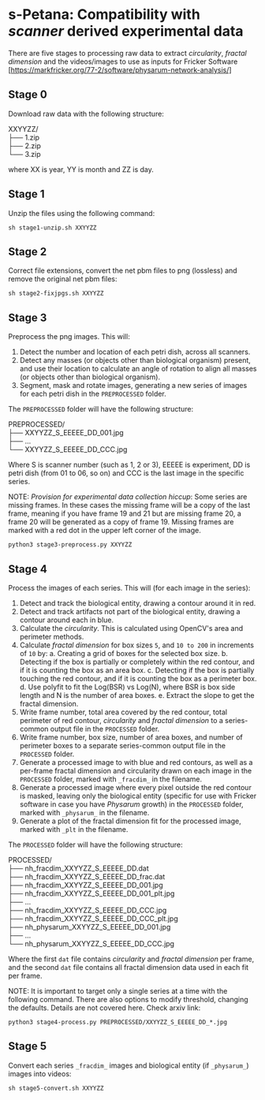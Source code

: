# s-Petana: Compatibility with _scanner_ derived experimental data 

There are five stages to processing raw data to extract _circularity_, _fractal dimension_ and the videos/images to use as inputs for Fricker Software [https://markfricker.org/77-2/software/physarum-network-analysis/]

## Stage 0

Download raw data with the following structure:

XXYYZZ/  
├── 1.zip  
├── 2.zip  
└── 3.zip  

where XX is year, YY is month and ZZ is day.

## Stage 1

Unzip the files using the following command:

```console
sh stage1-unzip.sh XXYYZZ
```

## Stage 2

Correct file extensions, convert the net pbm files to png (lossless) and remove the original net pbm files:

```console
sh stage2-fixjpgs.sh XXYYZZ
```

## Stage 3

Preprocess the png images. This will:

1. Detect the number and location of each petri dish, across all scanners.
2. Detect any masses (or objects other than biological organism) present, and use their location to calculate an angle of rotation to align all masses (or objects other than biological organism).
3. Segment, mask and rotate images, generating a new series of images for each petri dish in the `PREPROCESSED` folder.

The `PREPROCESSED` folder will have the following structure:

PREPROCESSED/  
├── XXYYZZ\_S\_EEEEE\_DD\_001.jpg  
├── ...  
└── XXYYZZ\_S\_EEEEE\_DD\_CCC.jpg  

Where S is scanner number (such as 1, 2 or 3), EEEEE is experiment, DD is petri dish (from 01 to 06, so on) and CCC is the last image in the specific series.

NOTE: _Provision for experimental data collection hiccup_: Some series are missing frames. In these cases the missing frame will be a copy of the last frame, meaning if you have frame 19 and 21 but are missing frame 20, a frame 20 will be generated as a copy of frame 19. Missing frames are marked with a red dot in the upper left corner of the image.

```console
python3 stage3-preprocess.py XXYYZZ
```

## Stage 4

Process the images of each series. This will (for each image in the series):

1. Detect and track the biological entity, drawing a contour around it in red.
2. Detect and track artifacts not part of the biological entity, drawing a contour around each in blue.
3. Calculate the _circularity_. This is calculated using OpenCV's area and perimeter methods.
4. Calculate _fractal dimension_ for box sizes `5`, and `10 to 200` in increments of `10` by:
  a. Creating a grid of boxes for the selected box size.
  b. Detecting if the box is partially or completely within the red contour, and if it is counting the box as an area box.
  c. Detecting if the box is partially touching the red contour, and if it is counting the box as a perimeter box.
  d. Use polyfit to fit the Log(BSR) vs Log(N), where BSR is box side length and N is the number of area boxes.
  e. Extract the slope to get the fractal dimension.
5. Write frame number, total area covered by the red contour, total perimeter of red contour, _circularity_ and _fractal dimension_ to a series-common output file in the `PROCESSED` folder.
6. Write frame number, box size, number of area boxes, and number of perimeter boxes to a separate series-common output file in the `PROCESSED` folder.
7. Generate a processed image to with blue and red contours, as well as a per-frame fractal dimension and circularity drawn on each image in the `PROCESSED` folder, marked with `_fracdim_` in the filename.
8. Generate a processed image where every pixel outside the red contour is masked, leaving only the biological entity (specific for use with Fricker software in case you have _Physarum_ growth) in the `PROCESSED` folder, marked with `_physarum_` in the filename.
9. Generate a plot of the fractal dimension fit for the processed image, marked with `_plt` in the filename.

The `PROCESSED` folder will have the following structure:

PROCESSED/  
├── nh\_fracdim\_XXYYZZ\_S\_EEEEE\_DD.dat  
├── nh\_fracdim\_XXYYZZ\_S\_EEEEE\_DD\_frac.dat  
├── nh\_fracdim\_XXYYZZ\_S\_EEEEE\_DD\_001.jpg  
├── nh\_fracdim\_XXYYZZ\_S\_EEEEE\_DD\_001\_plt.jpg  
├── ...  
├── nh\_fracdim\_XXYYZZ\_S\_EEEEE\_DD\_CCC.jpg  
├── nh\_fracdim\_XXYYZZ\_S\_EEEEE\_DD\_CCC\_plt.jpg  
├── nh\_physarum\_XXYYZZ\_S\_EEEEE\_DD\_001.jpg  
├── ...  
└── nh\_physarum\_XXYYZZ\_S\_EEEEE\_DD\_CCC.jpg  

Where the first `dat` file contains _circularity_ and _fractal dimension_ per frame, and the second `dat` file contains all fractal dimension data used in each fit per frame.

NOTE: It is important to target only a single series at a time with the following command. There are also options to modify threshold, changing the defaults. Details are not covered here. Check arxiv link:

```console
python3 stage4-process.py PREPROCESSED/XXYYZZ_S_EEEEE_DD_*.jpg
```

## Stage 5

Convert each series `_fracdim_` images and biological entity (if `_physarum_`) images into videos:

```console
sh stage5-convert.sh XXYYZZ
```
